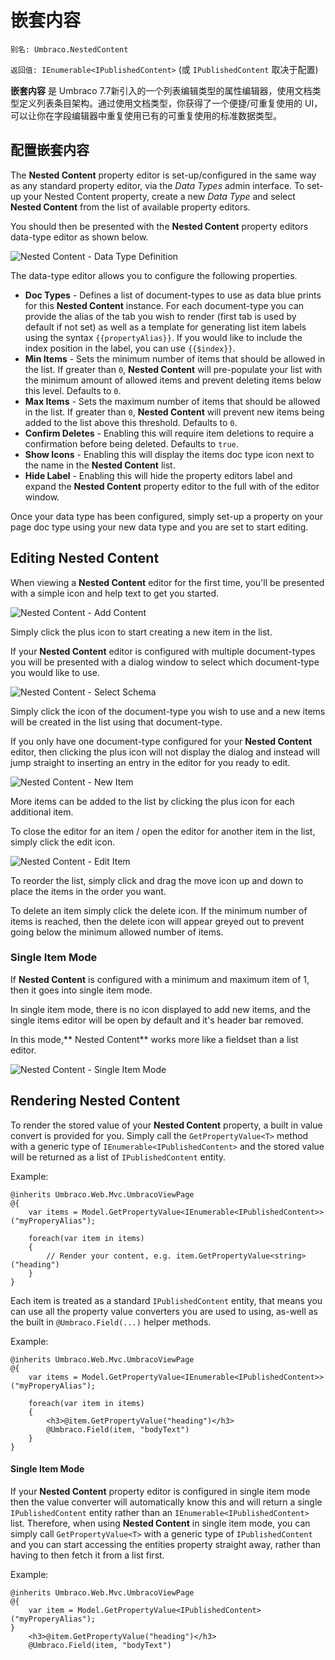 # 嵌套内容

`别名: Umbraco.NestedContent`

`返回值: IEnumerable<IPublishedContent>` (或 `IPublishedContent` 取决于配置)


**嵌套内容** 是 Umbraco 7.7新引入的一个列表编辑类型的属性编辑器，使用文档类型定义列表条目架构。通过使用文档类型，你获得了一个便捷/可重复使用的 UI，可以让你在字段编辑器中重复使用已有的可重复使用的标准数据类型。

## 配置嵌套内容

The **Nested Content** property editor is set-up/configured in the same way as any standard property editor, via the *Data Types* admin interface. To set-up your Nested Content property, create a new *Data Type* and select **Nested Content** from the list of available property editors.

You should then be presented with the **Nested Content** property editors data-type editor as shown below.

![Nested Content - Data Type Definition](images/NestedContent-DataTypeDefinition.png)

The data-type editor allows you to configure the following properties.

- **Doc Types** - Defines a list of document-types to use as data blue prints for this **Nested Content** instance. For each document-type you can provide the alias of the tab you wish to render (first tab is used by default if not set) as well as a template for generating list item labels using the syntax `{{propertyAlias}}`. If you would like to include the index position in the label, you can use `{{$index}}`.
- **Min Items** - Sets the minimum number of items that should be allowed in the list. If greater than `0`, **Nested Content** will pre-populate your list with the minimum amount of allowed items and prevent deleting items below this level. Defaults to `0`.
- **Max Items** - Sets the maximum number of items that should be allowed in the list. If greater than `0`, **Nested Content** will prevent new items being added to the list above this threshold. Defaults to `0`.
- **Confirm Deletes** - Enabling this will require item deletions to require a confirmation before being deleted. Defaults to `true`.
- **Show Icons** - Enabling this will display the items doc type icon next to the name in the **Nested Content** list.
- **Hide Label** - Enabling this will hide the property editors label and expand the **Nested Content** property editor to the full with of the editor window.

Once your data type has been configured, simply set-up a property on your page doc type using your new data type and you are set to start editing.



## Editing Nested Content

When viewing a **Nested Content** editor for the first time, you'll be presented with a simple icon and help text to get you started.

![Nested Content - Add Content](images/NestedContent-AddContent.png)

Simply click the plus icon to start creating a new item in the list. 

If your **Nested Content** editor is configured with multiple document-types you will be presented with a dialog window to select which document-type you would like to use.

![Nested Content - Select Schema](images/NestedContent-SelectSchema.png) 

Simply click the icon of the document-type you wish to use and a new items will be created in the list using that document-type.

If you only have one document-type configured for your **Nested Content** editor, then clicking the plus icon will not display the dialog and instead will jump straight to inserting an entry in the editor for you ready to edit.

![Nested Content - New Item](images/NestedContent-NewItem.png)

More items can be added to the list by clicking the plus icon for each additional item.

To close the editor for an item / open the editor for another item in the list, simply click the edit icon.

![Nested Content - Edit Item](images/NestedContent-EditItem.png)

To reorder the list, simply click and drag the move icon up and down to place the items in the order you want.

To delete an item simply click the delete icon. If the minimum number of items is reached, then the delete icon will appear greyed out to prevent going below the minimum allowed number of items.


### Single Item Mode

If **Nested Content** is configured with a minimum and maximum item of 1, then it goes into single item mode.

In single item mode, there is no icon displayed to add new items, and the single items editor will be open by default and it's header bar removed.

In this mode,** Nested Content** works more like a fieldset than a list editor.

![Nested Content - Single Item Mode](images/NestedContent-SingleItemMode.png)



## Rendering Nested Content

To render the stored value of your **Nested Content** property, a built in value convert is provided for you. Simply call the `GetPropertyValue<T>` method with a generic type of `IEnumerable<IPublishedContent>` and the stored value will be returned as a list of `IPublishedContent` entity.

Example:

    @inherits Umbraco.Web.Mvc.UmbracoViewPage
    @{
        var items = Model.GetPropertyValue<IEnumerable<IPublishedContent>>("myProperyAlias");
    
        foreach(var item in items)
        {
            // Render your content, e.g. item.GetPropertyValue<string>("heading")
        }
    }

Each item is treated as a standard `IPublishedContent` entity, that means you can use all the property value converters you are used to using, as-well as the built in `@Umbraco.Field(...)` helper methods.

Example:

    @inherits Umbraco.Web.Mvc.UmbracoViewPage
    @{
        var items = Model.GetPropertyValue<IEnumerable<IPublishedContent>>("myProperyAlias");
    
        foreach(var item in items)
        {
            <h3>@item.GetPropertyValue("heading")</h3>
            @Umbraco.Field(item, "bodyText")
        }
    }

#### Single Item Mode

If your **Nested Content** property editor is configured in single item mode then the value converter will automatically know this and will return a single `IPublishedContent` entity rather than an `IEnumerable<IPublishedContent>` list. Therefore, when using **Nested Content** in single item mode, you can simply call `GetPropertyValue<T>` with a generic type of `IPublishedContent` and you can start accessing the entities property straight away, rather than having to then fetch it from a list first.

Example:

    @inherits Umbraco.Web.Mvc.UmbracoViewPage
    @{
        var item = Model.GetPropertyValue<IPublishedContent>("myProperyAlias");
    }
        <h3>@item.GetPropertyValue("heading")</h3>
        @Umbraco.Field(item, "bodyText")

